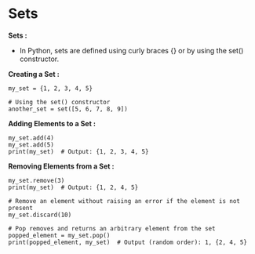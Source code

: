 # Sets

**Sets :**
- In Python, sets are defined using curly braces {} or by using the set() constructor.

**Creating a Set :**
```# Using curly braces
my_set = {1, 2, 3, 4, 5}

# Using the set() constructor
another_set = set([5, 6, 7, 8, 9])
```

**Adding Elements to a Set :**
```my_set = {1, 2, 3}
my_set.add(4)
my_set.add(5)
print(my_set)  # Output: {1, 2, 3, 4, 5}
```

**Removing Elements from a Set :**
```my_set = {1, 2, 3, 4, 5}
my_set.remove(3)
print(my_set)  # Output: {1, 2, 4, 5}

# Remove an element without raising an error if the element is not present
my_set.discard(10)

# Pop removes and returns an arbitrary element from the set
popped_element = my_set.pop()
print(popped_element, my_set)  # Output (random order): 1, {2, 4, 5}
```